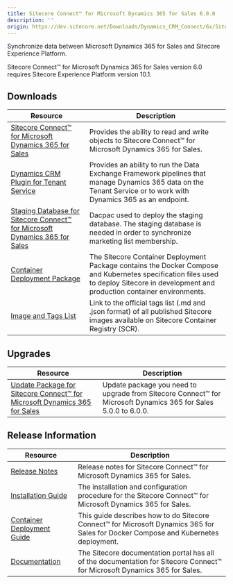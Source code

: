 ```yaml
---
title: Sitecore Connect™ for Microsoft Dynamics 365 for Sales 6.0.0
description: ''
origin: https://dev.sitecore.net/Downloads/Dynamics_CRM_Connect/6x/Sitecore_Connect_for_Microsoft_Dynamics_365_for_Sales_600
---
```


Synchronize data between Microsoft Dynamics 365 for Sales and Sitecore Experience Platform.

  <Alert variant='warning' mb={4}>
    <AlertIcon />
    Sitecore Connect™ for Microsoft Dynamics 365 for Sales version 6.0 requires Sitecore Experience Platform version 10.1.
  </Alert>
  

## Downloads

 | Resource | Description |
 | --- | --- |
 | [Sitecore Connect™ for Microsoft Dynamics 365 for Sales](https://scdp.blob.core.windows.net/downloads/Dynamics%20CRM%20Connect/6x/Sitecore%20Connect%20for%20Microsoft%20Dynamics%20365%20for%20Sales%20600/Secure/Sitecore%20Connect%20for%20Microsoft%20Dynamics%20365%20for%20Sales%206.0.0%20rev.%2001474.zip) | Provides the ability to read and write objects to Sitecore Connect™ for Microsoft Dynamics 365 for Sales. |
 | [Dynamics CRM Plugin for Tenant Service](https://scdp.blob.core.windows.net/downloads/Dynamics%20CRM%20Connect/6x/Sitecore%20Connect%20for%20Microsoft%20Dynamics%20365%20for%20Sales%20600/Secure/Sitecore%20Connect%20for%20Microsoft%20Dynamics%20365%20for%20Sales%20Plugin%20for%20Tenant%20Service%206.0.0%20rev.%2001474.scwdp.zip) | Provides an ability to run the Data Exchange Framework pipelines that manage Dynamics 365 data on the Tenant Service or to work with Dynamics 365 as an endpoint. |
 | [Staging Database for Sitecore Connect™ for Microsoft Dynamics 365 for Sales](https://scdp.blob.core.windows.net/downloads/Dynamics%20CRM%20Connect/6x/Sitecore%20Connect%20for%20Microsoft%20Dynamics%20365%20for%20Sales%20600/Secure/Sitecore.DataExchange.Staging.dacpac) | Dacpac used to deploy the staging database. The staging database is needed in order to synchronize marketing list membership. |
 | [Container Deployment Package](https://github.com/Sitecore/container-deployment/releases/tag/dcrm%2F6.0.0.01474.70) | The Sitecore Container Deployment Package contains the Docker Compose and Kubernetes specification files used to deploy Sitecore in development and production container environments. |
 | [Image and Tags List](https://github.com/Sitecore/docker-images/tree/master/tags) | Link to the official tags list (.md and .json format) of all published Sitecore images available on Sitecore Container Registry (SCR). |

## Upgrades

 | Resource | Description |
 | --- | --- |
 | [Update Package for Sitecore Connect™ for Microsoft Dynamics 365 for Sales](https://scdp.blob.core.windows.net/downloads/Dynamics%20CRM%20Connect/6x/Sitecore%20Connect%20for%20Microsoft%20Dynamics%20365%20for%20Sales%20600/Secure/Sitecore%20Connect%20for%20Microsoft%20Dynamics%20365%20for%20Sales%20(update%20package)%206.0.0%20rev.%2001474.update) | Update package you need to upgrade from Sitecore Connect™ for Microsoft Dynamics 365 for Sales 5.0.0 to 6.0.0. |

## Release Information

 | Resource | Description |
 | --- | --- |
 | [Release Notes](/downloads/Dynamics_CRM_Connect/6x/Sitecore_Connect_for_Microsoft_Dynamics_365_for_Sales_600/Release_Notes) | Release notes for Sitecore Connect™ for Microsoft Dynamics 365 for Sales. |
 | [Installation Guide](https://scdp.blob.core.windows.net/downloads/Dynamics%20CRM%20Connect/6x/Sitecore%20Connect%20for%20Microsoft%20Dynamics%20365%20for%20Sales%20600/Secure/Sitecore_Connect_for_Microsoft_Dynamics_6_0_Installation_Guide-en.pdf) | The installation and configuration procedure for the Sitecore Connect™ for Microsoft Dynamics 365 for Sales. |
 | [Container Deployment Guide](https://scdp.blob.core.windows.net/downloads/Dynamics%20CRM%20Connect/6x/Sitecore%20Connect%20for%20Microsoft%20Dynamics%20365%20for%20Sales%20600/Secure/Sitecore_Connect_for_Microsoft_Dynamics_365_for_Sales_6_0_Container_Deploym-en.pdf) | This guide describes how to do Sitecore Connect™ for Microsoft Dynamics 365 for Sales for Docker Compose and Kubernetes deployment. |
 | [Documentation](https://doc.sitecore.com/developers/dynamics-crm-connect/60/sitecore-connect-for-microsoft-dynamics-365-for-sales/en/sitecore-connect-for-microsoft-dynamics-365-for-sales-configuration-guide.html) | The Sitecore documentation portal has all of the documentation for Sitecore Connect™ for Microsoft Dynamics 365 for Sales. |